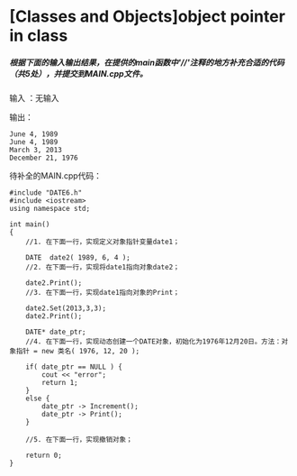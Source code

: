 # [Classes and Objects]object pointer in class

##### 根据下面的输入输出结果，在提供的main函数中'//'注释的地方补充合适的代码（共5处），并提交到MAIN.cpp文件。

输入 ：无输入

输出：
```
June 4, 1989
June 4, 1989
March 3, 2013
December 21, 1976
```
待补全的MAIN.cpp代码：
```
#include "DATE6.h"
#include <iostream>
using namespace std;

int main()
{
	//1. 在下面一行，实现定义对象指针变量date1；
	
	DATE  date2( 1989, 6, 4 ); 
	//2. 在下面一行，实现将date1指向对象date2；
	
	date2.Print();
	//3. 在下面一行，实现date1指向对象的Print；

	date2.Set(2013,3,3);
	date2.Print();

	DATE* date_ptr; 
	//4. 在下面一行，实现动态创建一个DATE对象，初始化为1976年12月20日。方法：对象指针 = new 类名( 1976, 12, 20 );
	
	if( date_ptr == NULL ) {
		cout << "error";
		return 1;
	}
	else {
		date_ptr -> Increment();
		date_ptr -> Print();
	}

	//5. 在下面一行，实现撤销对象；
	
	return 0;
}
```
